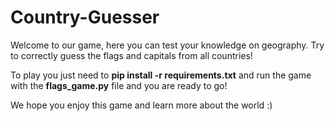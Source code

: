 # Country-Guesser

Welcome to our game, here you can test your knowledge on geography. Try to correctly guess the flags and capitals from all countries!

To play you just need to **pip install -r requirements.txt** and run the game with the **flags_game.py** file and you are ready to go!


We hope you enjoy this game and learn more about the world :)

